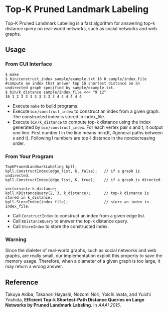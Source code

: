 Top-K Pruned Landmark Labeling
==============================
Top-K Pruned Landmark Labeling is a fast algorithm for answering top-k distance query on real-world networks, such as social networks and web graphs. 

## Usage 
### From CUI Interface

    $ make
    $ bin/construct_index sample/example.txt 16 0 sample/index_file     #compute an index that answer top 16 shortest distance on an undirected graph specified by sample/example.txt.
    $ bin/k_distance sample/index_file <<< "9 12"
    16 1 2 3 3 3 3 3 3 3 3 4 4 4 4 4 4

* Execute `make` to build programs.
* Execute `bin/construct_index` to construct an index from a given graph. The constructed index is stored in index_file.
* Execute `bin/k_distance` to compute top-k distance using the index generated by `bin/construct_index`.
  For each vertex pair s and t, it output one line. First number l in the line means min{K, #general paths between s and t}.
  Following l numbers are top-l distance in the nondecreasing order.
    
### From Your Program
    
    TopKPrunedLandmarkLabeling kpll;
    kpll.ConstructIndex(edge_list, K, false);   // if a graph is undirected.
    kpll.ConstructIndex(edge_list, K, true);    // if a graph is directed.
    
    vector<int> k_distance;
    kpll.KDistanceQuery(2, 3, k_distance);      // top-k distance is stored in k_distance.
    kpll.StoreIndex(index_file);                // store an index in index_file.

* Call `ConstructIndex` to construct an index from a given edge list.
* Call `KDistanceQuery` to answer the top-k distance query.
* Call `StoreIndex` to store the constructed index.


### Warning
Since the dialeter of real-world graphs, such as social networks and web graphs, are really small, our implementation exploit this property to save the memory usage. Therefore, when a diameter of a given graph is too large, it may return a wrong answer.

## Reference
Takuya Akiba, Takanori Hayashi, Nozomi Nori, Yoichi Iwata, and Yuichi Yoshida,  **Efficient Top-k Shortest-Path Distance Queries on Large Networks by Pruned Landmark Labeling**.
In *AAAI 2015*. 
